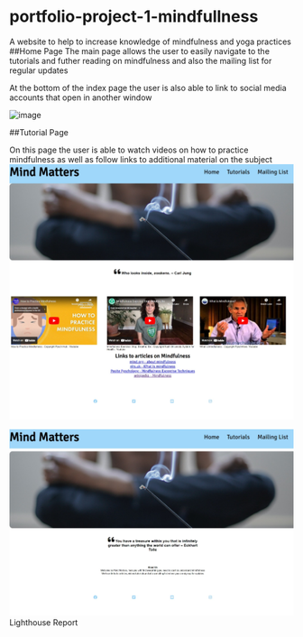 # portfolio-project-1-mindfullness
A website to help to increase knowledge of mindfulness and yoga practices
##Home Page
The main page allows the user to easily navigate to the tutorials and futher reading on mindfulness and also the mailing list for regular updates

At the bottom of the index page the user is also able to link to social media accounts that open in another window

![image](https://github.com/JamesCowans/portfolio-project-1-mindfullness/assets/131909433/a4275c27-1379-483f-88ba-42e2bf4d8609)

##Tutorial Page

On this page the user is able to watch videos on how to practice mindfulness as well as follow links to additional material on the subject
![image](https://github.com/JamesCowans/portfolio-project-1-mindfullness/blob/c2cf927911d823c6e967ddca3306dc4659428fe3/assets/images/Mind%20Matters%20Tutorial%20Page.jpeg)


![image](https://github.com/JamesCowans/portfolio-project-1-mindfullness/blob/5377a0bf917cfe564fe4bb045c413bded17fc3c6/assets/images/Mind%20Matters%20Index%20Page.jpeg)
Lighthouse Report





